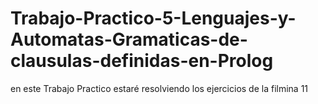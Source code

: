 # Trabajo-Practico-5-Lenguajes-y-Automatas-Gramaticas-de-clausulas-definidas-en-Prolog
en este Trabajo Practico estaré resolviendo los ejercicios de la filmina 11 

